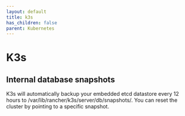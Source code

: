 ```yaml
---
layout: default
title: k3s
has_children: false
parent: Kubernetes
---
```


# K3s

## Internal database snapshots

K3s will automatically backup your embedded etcd datastore every 12 hours to /var/lib/rancher/k3s/server/db/snapshots/. You can reset the cluster by pointing to a specific snapshot.
